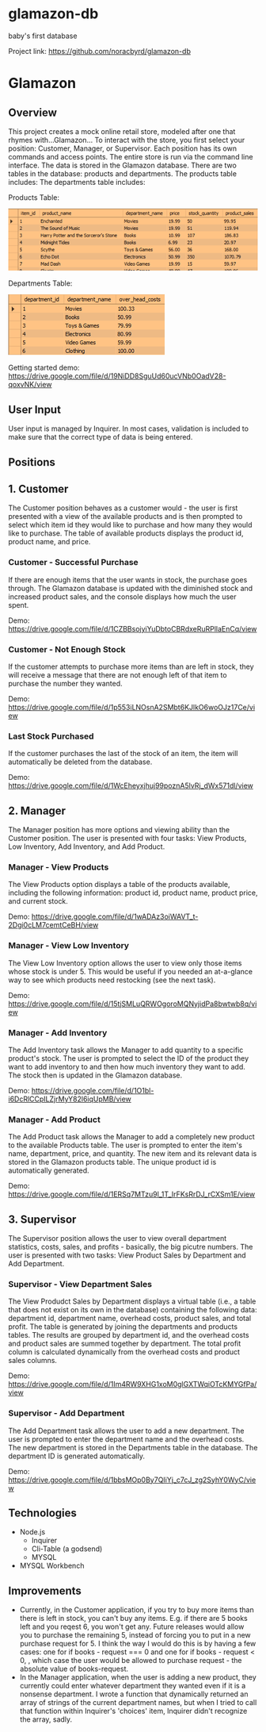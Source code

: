 # glamazon-db
baby's first database

Project link:
https://github.com/noracbyrd/glamazon-db

# Glamazon

## Overview

This project creates a mock online retail store, modeled after one that rhymes with...Glamazon...
To interact with the store, you first select your position: Customer, Manager, or Supervisor. Each position has its own commands and access points. The entire store is run via the command line interface. The data is stored in the Glamazon database. There are two tables in the database: products and departments. The products table includes: The departments table includes:

Products Table:

![products table](screenshots/productsTable.png)

Departments Table:

![departments table](screenshots/departmentsTable.png)

Getting started demo:
https://drive.google.com/file/d/19NiDD8SguUd60ucVNb0OadV28-qoxvNK/view

## User Input

User input is managed by Inquirer. In most cases, validation is included to make sure that the correct type of data is being entered.

## Positions

## 1. Customer

The Customer position behaves as a customer would - the user is first presented with a view of the available products and is then prompted to select which item id they would like to purchase and how many they would like to purchase. The table of available products displays the product id, product name, and price.

### Customer - Successful Purchase
If there are enough items that the user wants in stock, the purchase goes through. The Glamazon database is updated with the diminished stock and increased product sales, and the console displays how much the user spent.

Demo:
https://drive.google.com/file/d/1CZBBsojyiYuDbtoCBRdxeRuRPllaEnCq/view

### Customer - Not Enough Stock
If the customer attempts to purchase more items than are left in stock, they will receive a message that there are not enough left of that item to purchase the number they wanted. 

Demo:
https://drive.google.com/file/d/1p553iLNOsnA2SMbt6KJlkO6woOJz17Ce/view

### Last Stock Purchased
If the customer purchases the last of the stock of an item, the item will automatically be deleted from the database.

Demo:
https://drive.google.com/file/d/1WcEheyxjhuj99poznA5lvRj_dWx571dl/view

## 2. Manager
The Manager position has more options and viewing ability than the Customer position. The user is presented with four tasks: View Products, Low Inventory, Add Inventory, and Add Product.

### Manager - View Products
The View Products option displays a table of the products available, including the following information: product id, product name, product price, and current stock.

Demo:
https://drive.google.com/file/d/1wADAz3oiWAVT_t-2Dgi0cLM7cemtCeBH/view

### Manager - View Low Inventory 
The View Low Inventory option allows the user to view only those items whose stock is under 5. This would be useful if you needed an at-a-glance way to see which products need restocking (see the next task).

Demo:
https://drive.google.com/file/d/15tjSMLuQRWOgoroMQNyjidPa8bwtwb8q/view

### Manager - Add Inventory
The Add Inventory task allows the Manager to add quantity to a specific product's stock. The user is prompted to select the ID of the product they want to add inventory to and then how much inventory they want to add. The stock then is updated in the Glamazon database.

Demo:
https://drive.google.com/file/d/1O1bl-i6DcRlCCpILZjrMyY82l6iqUpMB/view

### Manager - Add Product
The Add Product task allows the Manager to add a completely new product to the available Products table. The user is prompted to enter the item's name, department, price, and quantity. The new item and its relevant data is stored in the Glamazon products table. The unique product id is automatically generated.

Demo:
https://drive.google.com/file/d/1ERSq7MTzu9l_1T_IrFKsRrDJ_rCXSm1E/view

## 3. Supervisor
The Supervisor position allows the user to view overall department statistics, costs, sales, and profits - basically, the big picutre numbers. The user is presented with two tasks: View Product Sales by Department and Add Department.

### Supervisor - View Department Sales
The View Produdct Sales by Department displays a virtual table (i.e., a table that does not exist on its own in the database) containing the following data: department id, department name, overhead costs, product sales, and total profit. The table is generated by joining the departments and products tables. The results are grouped by department id, and the overhead costs and product sales are summed together by department. The total profit column is calculated dynamically from the overhead costs and product sales columns. 

Demo:
https://drive.google.com/file/d/1Im4RW9XHG1xoM0glGXTWqiOTcKMYGfPa/view

### Supervisor - Add Department
The Add Department task allows the user to add a new department. The user is prompted to enter the department name and the overhead costs. The new department is stored in the Departments table in the database. The department ID is generated automatically.

Demo:
https://drive.google.com/file/d/1bbsMOp0By7QIiYj_c7cJ_zg2SyhY0WyC/view

## Technologies
* Node.js
    * Inquirer
    * Cli-Table (a godsend)
    * MYSQL
* MYSQL Workbench

## Improvements
* Currently, in the Customer application, if you try to buy more items than there is left in stock, you can't buy any items. E.g. if there are 5 books left and you reqest 6, you won't get any. Future releases would allow you to purchase the remaining 5, instead of forcing you to put in a new purchase request for 5. I think the way I would do this is by having a few cases: one for if books - request === 0 and one for if books - request < 0, , which case the user would be allowed to purchase request - the absolute value of books-request.
* In the Manager application, when the user is adding a new product, they currently could enter whatever department they wanted even if it is a nonsense department. I wrote a function that dynamically returned an array of strings of the current department names, but when I tried to call that function within Inquirer's 'choices' item, Inquirer didn't recognize the array, sadly.
